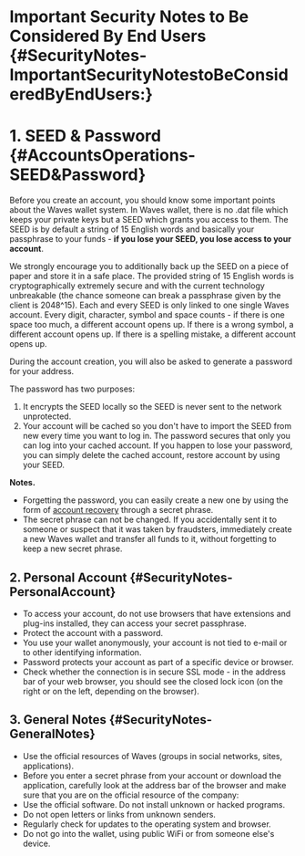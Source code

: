 # Important Security Notes to Be Considered By End Users {#SecurityNotes-ImportantSecurityNotestoBeConsideredByEndUsers:}

# 1. SEED & Password {#AccountsOperations-SEED&Password}

Before you create an account, you should know some important points about the Waves wallet system. In Waves wallet, there is no .dat file which keeps your private keys but a SEED which grants you access to them. The SEED is by default a string of 15 English words and basically your passphrase to your funds - **if you lose your SEED, you lose access to your account**.

We strongly encourage you to additionally back up the SEED on a piece of paper and store it in a safe place. The provided string of 15 English words is cryptographically extremely secure and with the current technology unbreakable \(the chance someone can break a passphrase given by the client is 2048^15\). Each and every SEED is only linked to one single Waves account. Every digit, character, symbol and space counts - if there is one space too much, a different account opens up. If there is a wrong symbol, a different account opens up. If there is a spelling mistake, a different account opens up.

During the account creation, you will also be asked to generate a password for your address.

The password has two purposes:

1. It encrypts the SEED locally so the SEED is never sent to the network unprotected.
2. Your account will be cached so you don't have to import the SEED from new every time you want to log in. The password secures that only you can log into your cached account. If you happen to lose your password, you can simply delete the cached account, restore account by using your SEED.

**Notes.**

* Forgetting the password, you can easily create a new one by using the form of [account recovery](https://docs.wavesplatform.com/waves-client/account-management/restore-an-account.html) through a secret phrase.
* The secret phrase can not be changed. If you accidentally sent it to someone or suspect that it was taken by fraudsters, immediately create a new Waves wallet and transfer all funds to it, without forgetting to keep a new secret phrase.

## 2. Personal Account {#SecurityNotes-PersonalAccount}

* To access your account, do not use browsers that have extensions and plug-ins installed, they can access your secret passphrase.
* Protect the account with a password.
* You use your wallet anonymously, your account is not tied to e-mail or to other identifying information.
* Password protects your account as part of a specific device or browser.
* Check whether the connection is in secure SSL mode - in the address bar of your web browser, you should see the closed lock icon \(on the right or on the left, depending on the browser\).

## 3. General Notes {#SecurityNotes-GeneralNotes}

* Use the official resources of Waves \(groups in social networks, sites, applications\).
* Before you enter a secret phrase from your account or download the application, carefully look at the address bar of the browser and make sure that you are on the official resource of the company:
* Use the official software. Do not install unknown or hacked programs.
* Do not open letters or links from unknown senders.
* Regularly check for updates to the operating system and browser.
* Do not go into the wallet, using public WiFi or from someone else's device.



